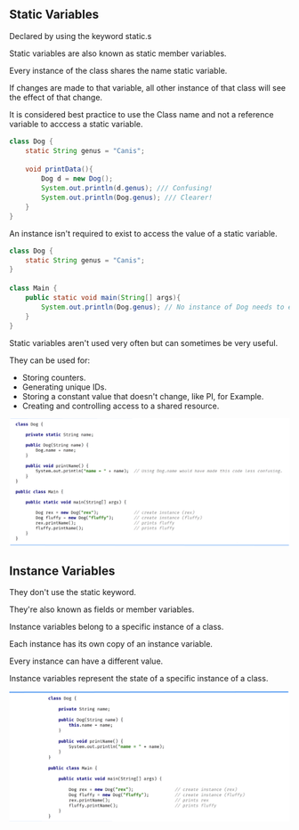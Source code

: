 ## Static Variables
Declared by using the keyword static.s

Static variables are also known as static member variables.

Every instance of the class shares the name static variable.

If changes are made to that variable, all other instance of that class will see the effect of that change.

It is considered best practice to use the Class name and not a reference variable to acccess a static variable.

```java
class Dog {
    static String genus = "Canis";

    void printData(){
        Dog d = new Dog();
        System.out.println(d.genus); /// Confusing!
        System.out.println(Dog.genus); /// Clearer!
    }
}
```

An instance isn't required to exist to access the value of a static variable.

```java
class Dog {
    static String genus = "Canis";
}

class Main {
    public static void main(String[] args){
        System.out.println(Dog.genus); // No instance of Dog needs to exist, in order to access a static variable
    }
}
```

Static variables aren't used very often but can sometimes be very useful.

They can be used for:
- Storing counters.
- Generating unique IDs.
- Storing a constant value that doesn't change, like PI, for Example.
- Creating and controlling access to a shared resource.

![image_1.png](image_1.png)

## Instance Variables

They don't use the static keyword.

They're also known as fields or member variables.

Instance variables belong to a specific instance of a class.

Each instance has its own copy of an instance variable.

Every instance can have a different value.

Instance variables represent the state of a specific instance of a class.

![image_2.png](image_2.png)